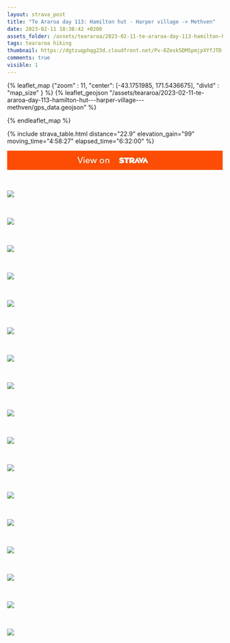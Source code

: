 ```yaml
---
layout: strava_post
title: "Te Araroa day 113: Hamilton hut - Harper village -> Methven"
date: 2023-02-11 18:38:42 +0200
assets_folder: /assets/teararoa/2023-02-11-te-araroa-day-113-hamilton-hut---harper-village---methven
tags: teararoa hiking
thumbnail: https://dgtzuqphqg23d.cloudfront.net/Pv-8Zesk5DM5pmjpXYfJTD-CUaDUqJcrkwu9AQU3_8Q-1024x768.jpg
comments: true
visible: 1
---
```



{% leaflet_map {"zoom" : 11,
                  "center": [-43.1751985, 171.5436675],
                 "divId" : "map_size" } %}
    {% leaflet_geojson "/assets/teararoa/2023-02-11-te-araroa-day-113-hamilton-hut---harper-village---methven/gps_data.geojson" %}

{% endleaflet_map %}





{% include strava_table.html distance="22.9" elevation_gain="99" moving_time="4:58:27" elapsed_time="6:32:00" %}

[![](/assets/strava.jpg)](https://www.strava.com/activities/8546263970)


<br />

![](https://dgtzuqphqg23d.cloudfront.net/Pv-8Zesk5DM5pmjpXYfJTD-CUaDUqJcrkwu9AQU3_8Q-1024x768.jpg)


<br />

![](https://dgtzuqphqg23d.cloudfront.net/yJiJUNSiCqfRaImB_Y9HnIye73rizTpAW67MsH5IOss-1024x768.jpg)


<br />

![](https://dgtzuqphqg23d.cloudfront.net/5Ny5kGdLhuXvEUlu0T9pQx_jo9BMRySTKqktDoAqgv0-1024x768.jpg)


<br />

![](https://dgtzuqphqg23d.cloudfront.net/CzlO1O-4ktshcL2-JUO918Uch_wX8QVeAJsTUhW59ec-1024x768.jpg)


<br />

![](https://dgtzuqphqg23d.cloudfront.net/-fFiS5oC4PwgRY4UwFZ99DKnUHsUgZS-GMVSb3auHG0-1024x768.jpg)


<br />

![](https://dgtzuqphqg23d.cloudfront.net/VtvY41oSU-Bu8nEjmpinSwALZ4SbMNPw2cSNr7qFoa8-1024x768.jpg)


<br />

![](https://dgtzuqphqg23d.cloudfront.net/jy3AzK2qnRnN8UqC2w4hK2UxgmU8Ss1YCEQNlJDK_0Y-1024x768.jpg)


<br />

![](https://dgtzuqphqg23d.cloudfront.net/CGJ_oZZPHEkQQops3jtNpiDj8ivygBaVZpXSvI1T3ik-768x1024.jpg)


<br />

![](https://dgtzuqphqg23d.cloudfront.net/aPgwPoZnuI-8Z4k9zWySQLU-Lk-fPuLob51czU4IwzY-1024x768.jpg)


<br />

![](https://dgtzuqphqg23d.cloudfront.net/tEqoFBnLxG0TLIkuS7N1B5kRFAcVcV8JLSqjvxISGno-1024x768.jpg)


<br />

![](https://dgtzuqphqg23d.cloudfront.net/6UjIGLBXAOvhdfwANGI6Pe3vKj13sfKufuPNK9qo1J0-1024x364.jpg)


<br />

![](https://dgtzuqphqg23d.cloudfront.net/dq5bN7gnoTdpRpL1SCClXQ0qjpbQoWTJKzJxkVxD0rQ-1024x768.jpg)


<br />

![](https://dgtzuqphqg23d.cloudfront.net/b7QvJcAmJb-x6SE7Gh7-hJWtF0t7YBc8-xFvonb4asw-768x1024.jpg)


<br />

![](https://dgtzuqphqg23d.cloudfront.net/Gv7NQ9ozH-yDbYtbpN9GYtVV2SvtsKxbWUMM7tv0QMk-768x1024.jpg)


<br />

![](https://dgtzuqphqg23d.cloudfront.net/P79eucwAekvDq8Z9vAhVLQXGwAJzMhp9NVuZA7jRjVw-1024x768.jpg)


<br />

![](https://dgtzuqphqg23d.cloudfront.net/291Jt9uybdQrDuK8iTaC4UDCkzzAHj9ldMSBn7fI960-1024x768.jpg)


<br />

![](https://dgtzuqphqg23d.cloudfront.net/OD2WQ0YQlQdFB-XcF1rHfVZUXojyXiJnsEQBCfQtnzU-768x1024.jpg)
